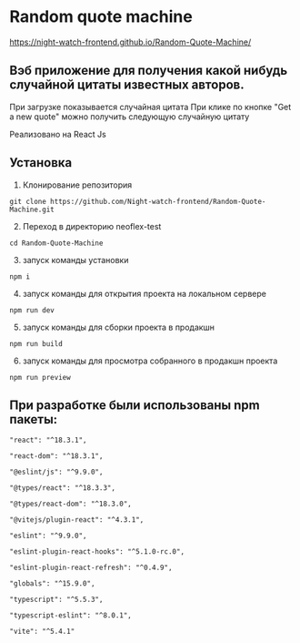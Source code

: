 # Random quote machine

https://night-watch-frontend.github.io/Random-Quote-Machine/

## Вэб приложение для получения какой нибудь случайной цитаты известных авторов.

При загрузке показывается случайная цитата
При клике по кнопке "Get a new quote" можно получить следующую случайную цитату

Реализовано на React Js

## Установка

1. Клонирование репозитория

`git clone https://github.com/Night-watch-frontend/Random-Quote-Machine.git`

2. Переход в директорию neoflex-test

`cd Random-Quote-Machine`

3. запуск команды установки

`npm i`

4. запуск команды для открытия проекта на локальном сервере

`npm run dev`

5. запуск команды для сборки проекта в продакшн

`npm run build`

6. запуск команды для просмотра собранного в продакшн проекта

`npm run preview`

## При разработке были использованы npm пакеты:

    "react": "^18.3.1",

    "react-dom": "^18.3.1",

    "@eslint/js": "^9.9.0",

    "@types/react": "^18.3.3",

    "@types/react-dom": "^18.3.0",

    "@vitejs/plugin-react": "^4.3.1",

    "eslint": "^9.9.0",

    "eslint-plugin-react-hooks": "^5.1.0-rc.0",

    "eslint-plugin-react-refresh": "^0.4.9",

    "globals": "^15.9.0",

    "typescript": "^5.5.3",

    "typescript-eslint": "^8.0.1",

    "vite": "^5.4.1"
